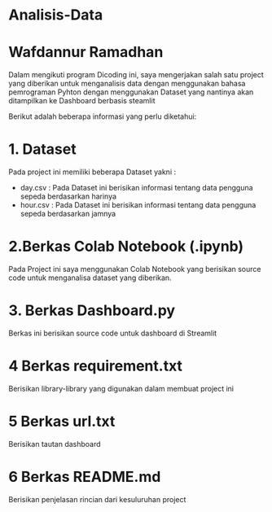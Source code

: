 # Analisis-Data
# Wafdannur Ramadhan

Dalam mengikuti program Dicoding ini, saya mengerjakan salah satu project yang diberikan untuk menganalisis data dengan menggunakan bahasa pemrograman Pyhton dengan menggunakan Dataset yang nantinya akan ditampilkan ke Dashboard berbasis steamlit

Berikut adalah beberapa informasi yang perlu diketahui:
# 1. Dataset
Pada project ini memiliki beberapa Dataset yakni : 
- day.csv  : Pada Dataset ini berisikan informasi tentang data pengguna sepeda berdasarkan harinya
- hour.csv : Pada Dataset ini berisikan informasi tentang data pengguna sepeda berdasarkan jamnya

# 2.Berkas Colab Notebook (.ipynb)
Pada Project ini saya menggunakan Colab Notebook yang berisikan source code untuk menganalisa dataset yang diberikan. 

# 3. Berkas Dashboard.py
Berkas ini berisikan source code untuk dashboard di Streamlit

# 4 Berkas requirement.txt
Berisikan library-library yang digunakan dalam membuat project ini

# 5 Berkas url.txt
Berisikan tautan dashboard

# 6 Berkas README.md
Berisikan penjelasan rincian dari kesuluruhan project

